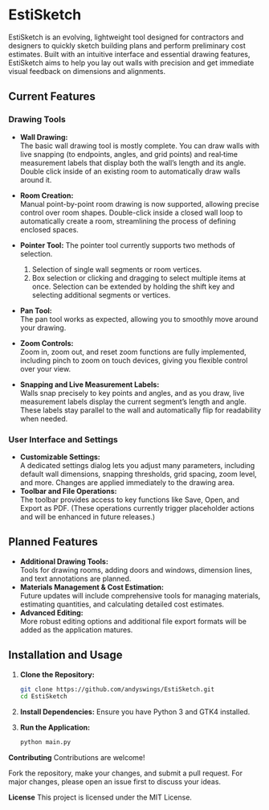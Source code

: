# EstiSketch

EstiSketch is an evolving, lightweight tool designed for contractors and designers to quickly sketch building plans and perform preliminary cost estimates. Built with an intuitive interface and essential drawing features, EstiSketch aims to help you lay out walls with precision and get immediate visual feedback on dimensions and alignments.

## Current Features

### Drawing Tools
- **Wall Drawing:**  
  The basic wall drawing tool is mostly complete. You can draw walls with live snapping (to endpoints, angles, and grid points) and real‑time measurement labels that display both the wall’s length and its angle. Double click inside of an existing room to automatically draw walls around it.

- **Room Creation:**  
  Manual point-by-point room drawing is now supported, allowing precise control over room shapes.
  Double-click inside a closed wall loop to automatically create a room, streamlining the process of defining enclosed spaces.

- **Pointer Tool:**
  The pointer tool currently supports two methods of selection. 
    1. Selection of single wall segments or room vertices. 
    2. Box selection or clicking and dragging to select multiple items at once.
  Selection can be extended by holding the shift key and selecting additional segments or vertices. 

- **Pan Tool:**  
  The pan tool works as expected, allowing you to smoothly move around your drawing.

- **Zoom Controls:**  
  Zoom in, zoom out, and reset zoom functions are fully implemented, including pinch to zoom on touch devices, giving you flexible control over your view.

- **Snapping and Live Measurement Labels:**  
  Walls snap precisely to key points and angles, and as you draw, live measurement labels display the current segment’s length and angle. These labels stay parallel to the wall and automatically flip for readability when needed.

### User Interface and Settings
- **Customizable Settings:**  
  A dedicated settings dialog lets you adjust many parameters, including default wall dimensions, snapping thresholds, grid spacing, zoom level, and more. Changes are applied immediately to the drawing area.
- **Toolbar and File Operations:**  
  The toolbar provides access to key functions like Save, Open, and Export as PDF. (These operations currently trigger placeholder actions and will be enhanced in future releases.)

## Planned Features

- **Additional Drawing Tools:**  
  Tools for drawing rooms, adding doors and windows, dimension lines, and text annotations are planned.
- **Materials Management & Cost Estimation:**  
  Future updates will include comprehensive tools for managing materials, estimating quantities, and calculating detailed cost estimates.
- **Advanced Editing:**  
  More robust editing options and additional file export formats will be added as the application matures.

## Installation and Usage

1. **Clone the Repository:**

   ```bash
   git clone https://github.com/andyswings/EstiSketch.git
   cd EstiSketch

2. **Install Dependencies:**
Ensure you have Python 3 and GTK4 installed.

3. **Run the Application:**

    ```bash
    python main.py

**Contributing**
Contributions are welcome!

Fork the repository, make your changes, and submit a pull request.
For major changes, please open an issue first to discuss your ideas.


**License**
This project is licensed under the MIT License.
